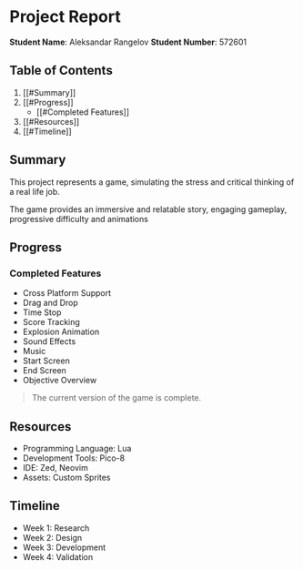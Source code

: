 # Project Report

**Student Name**: Aleksandar Rangelov
**Student Number**: 572601 

## Table of Contents

1. [[#Summary]]
2. [[#Progress]]
	- [[#Completed Features]]
3. [[#Resources]]
4. [[#Timeline]]

## Summary

This project represents a game, simulating the stress and critical thinking of a real life job.

The game provides an immersive and relatable story, engaging gameplay, progressive difficulty and animations

## Progress

### Completed Features

- Cross Platform Support
- Drag and Drop
- Time Stop 
- Score Tracking
- Explosion Animation
- Sound Effects
- Music
- Start Screen
- End Screen
- Objective Overview

> The current version of the game is complete.

## Resources

- Programming Language: Lua
- Development Tools: Pico-8
- IDE: Zed, Neovim
- Assets: Custom Sprites

## Timeline

- Week 1: Research
- Week 2: Design
- Week 3: Development
- Week 4: Validation
